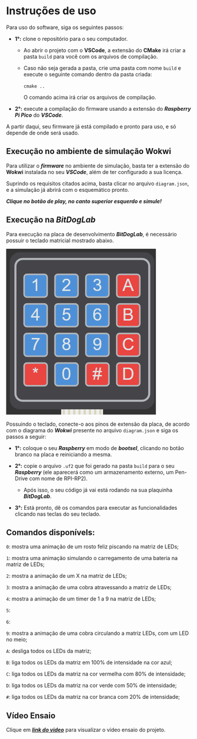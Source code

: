 # Instruções de uso

Para uso do software, siga os seguintes passos:

- **1°:** clone o repositório para o seu computador.

    - Ao abrir o projeto com o **VSCode**, a extensão do **CMake** irá criar a pasta ``build`` para você com os arquivos de compilação.

    - Caso não seja gerada a pasta, crie uma pasta com nome `build` e execute o seguinte comando dentro da pasta criada:
        
        ``cmake ..``

        O comando acima irá criar os arquivos de compilação.

- **2°:** execute a compilação do firmware usando a extensão do ***Raspberry Pi Pico*** do ***VSCode***.

A partir daqui, seu firmware já está compilado e pronto para uso, e só depende de onde será usado.

## Execução no ambiente de simulação Wokwi

Para utilizar o ***firmware*** no ambiente de simulação, basta ter a extensão do **Wokwi** instalada no seu ***VSCode***, além de ter configurado a sua licença.

Suprindo os requisitos citados acima, basta clicar no arquivo ``diagram.json``, e a simulação já abrirá com o esquemático pronto.

***Clique no botão de play, no canto superior esquerdo e simule!***

## Execução na *BitDogLab*

Para execução na placa de desenvolvimento ***BitDogLab***, é necessário possuir o teclado matricial mostrado abaixo.

![teclado matricial](/images/teclado.png)

Possuindo o teclado, conecte-o aos pinos de extensão da placa, de acordo com o diagrama do ***Wokwi*** presente no arquivo ``diagram.json`` e siga os passos a seguir:

- **1°:** coloque o seu ***Raspberry*** em modo de ***bootsel***, clicando no botão branco na placa e reiniciando a mesma.

- **2°:** copie o arquivo `.uf2` que foi gerado na pasta `build` para o seu ***Raspberry*** (ele aparecerá como um armazenamento externo, um Pen-Drive com nome de RPI-RP2).

    - Após isso, o seu código já vai está rodando na sua plaquinha ***BitDogLab***.

- **3°:** Está pronto, dê os comandos para executar as funcionalidades clicando nas teclas do seu teclado.


## Comandos disponívels:

`0`: mostra uma animação de um rosto feliz piscando na matriz de LEDs;

`1`: mostra uma animação simulando o carregamento de uma bateria na matriz de LEDs;

`2`: mostra a animação de um X na matriz de LEDs;

`3`: mostra a animação de uma cobra atravessando a matriz de LEDs;

`4`: mostra a animação de um timer de 1 a 9 na matriz de LEDs;

`5`:

`6`:

`9`: mostra a animação de uma cobra circulando a matriz LEDs, com um LED no meio;

`A`: desliga todos os LEDs da matriz;

`B`: liga todos os LEDs da matriz em 100% de intensidade na cor azul;

`C`: liga todos os LEDs da matriz na cor vermelha com 80% de intensidade;

`D`: liga todos os LEDs da matriz na cor verde com 50% de intensidade;

`#`: liga todos os LEDs da matriz na cor branca com 20% de intensidade;


## Vídeo Ensaio

Clique em ***[link do video]()*** para visualizar o vídeo ensaio do projeto.